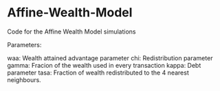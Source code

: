 # Affine-Wealth-Model
Code for the Affine Wealth Model simulations

Parameters:

waa: Wealth attained advantage parameter
chi: Redistribution parameter
gamma: Fracion of the wealth used in every transaction
kappa: Debt parameter
tasa: Fraction of wealth redistributed to the 4 nearest neighbours.

